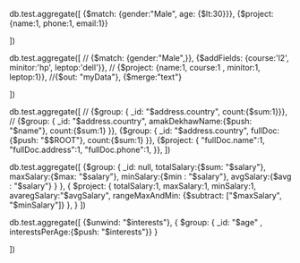 db.test.aggregate([
    {$match: {gender:"Male", age: {$lt:30}}},
    {$project: {name:1, phone:1, email:1}}
   
   ]) 


db.test.aggregate([
    // {$match: {gender:"Male",}},
    {$addFields: {course:'l2', minitor:'hp', leptop:'dell'}},
    // {$project: {name:1,  course:1 , minitor:1, leptop:1}},
    //{$out: "myData"},
    {$merge:"text"}
   
   ])


   db.test.aggregate([
    // {$group: { _id: "$address.country", count:{$sum:1}}},
    // {$group: { _id: "$address.country", amakDekhawName:{$push: "$name"}, count:{$sum:1} }},
    {$group: { _id: "$address.country", fullDoc:{$push: "$$ROOT"}, count:{$sum:1} }},
    {$project: {
        "fullDoc.name":1,
        "fullDoc.address":1,
        "fullDoc.phone":1,
    }},
    ])





db.test.aggregate([
    {$group: { 
        _id: null, 
        totalSalary:{$sum: "$salary"},
        maxSalary:{$max: "$salary"},
        minSalary:{$min : "$salary"},
        avgSalary:{$avg : "$salary"}
        }
    },
    {
        $project: {
        totalSalary:1,
        maxSalary:1,
        minSalary:1,
        avaregSalary:"$avgSalary",
        rangeMaxAndMin: {$subtract: ["$maxSalary", "$minSalary"]}
        },
    }
    ])





   db.test.aggregate([
    {$unwind: "$interests"},
    {
    $group: { _id: "$age" , interestsPerAge:{$push: "$interests"}}
    }
   
   ])